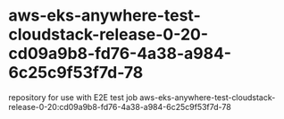 # aws-eks-anywhere-test-cloudstack-release-0-20-cd09a9b8-fd76-4a38-a984-6c25c9f53f7d-78
repository for use with E2E test job aws-eks-anywhere-test-cloudstack-release-0-20:cd09a9b8-fd76-4a38-a984-6c25c9f53f7d-78
